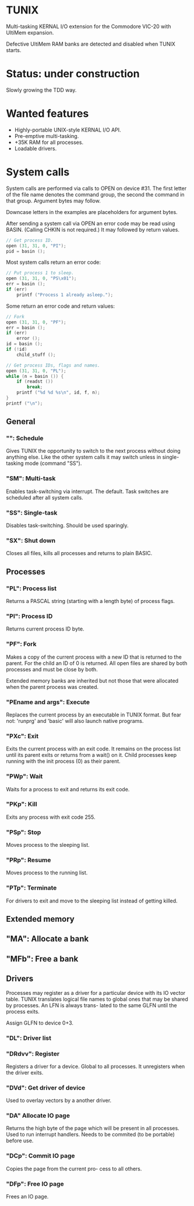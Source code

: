 TUNIX
=====

Multi-tasking KERNAL I/O extension for
the Commodore VIC-20 with UltiMem
expansion.

Defective UltiMem RAM banks are detected
and disabled when TUNIX starts.

# Status: under construction

Slowly growing the TDD way.

# Wanted features

* Highly-portable UNIX-style KERNAL
  I/O API.
* Pre-emptive multi-tasking.
* +35K RAM for all processes.
* Loadable drivers.

# System calls

System calls are performed via calls
to OPEN on device #31.  The first letter
of the file name denotes the command
group, the second the command in that
group.  Argument bytes may follow.

Downcase letters in the examples are
placeholders for argument bytes.

After sending a system call via OPEN
an error code may be read using BASIN.
(Calling CHKIN is not required.)  It may
followed by return values.

~~~C
// Get process ID.
open (31, 31, 0, "PI");
pid = basin ();
~~~

Most system calls return an error code:

~~~C
// Put process 1 to sleep.
open (31, 31, 0, "PS\x01");
err = basin ();
if (err)
    printf ("Process 1 already asleep.");
~~~

Some return an error code and return
values:

~~~C
// Fork
open (31, 31, 0, "PF");
err = basin ();
if (err)
    error ();
id = basin ();
if (!id)
    child_stuff ();
~~~

~~~C
// Get process IDs, flags and names.
open (31, 31, 0, "PL");
while (n = basin ()) {
    if (readst ())
        break;
    printf ("%d %d %s\n", id, f, n);
}
printf ("\n");
~~~

## General

### "": Schedule

Gives TUNIX the opportunity to switch to
the next process without doing anything
else.  Like the other system calls it
may switch unless in single-tasking mode
(command "SS").

### "SM": Multi-task

Enables task-switching via interrupt.
The default.  Task switches are
scheduled after all system calls.

### "SS": Single-task

Disables task-switching.  Should be used
sparingly.

### "SX": Shut down

Closes all files, kills all processes
and returns to plain BASIC.

## Processes

### "PL": Process list

Returns a PASCAL string (starting with
a length byte) of process flags.

### "PI": Process ID

Returns current process ID byte.

### "PF": Fork

Makes a copy of the current process
with a new ID that is returned to the
parent.  For the child an ID of 0 is
returned.  All open files are shared
by both processes and must be close
by both.

Extended memory banks are inherited but
not those that were allocated when the
parent process was created.

### "PEname and args": Execute

Replaces the current process by an
executable in TUNIX format.  But fear
not:  'runprg' and 'basic' will also
launch native programs.

### "PXc": Exit

Exits the current process with an exit
code.  It remains on the process list
until its parent exits or returns from a
wait() on it.  Child processes keep
running with the init process (0) as
their parent.

### "PWp": Wait

Waits for a process to exit and returns
its exit code.

### "PKp": Kill

Exits any process with exit code 255.

### "PSp": Stop

Moves process to the sleeping list.

### "PRp": Resume

Moves process to the running list.

### "PTp": Terminate

For drivers to exit and move to the
sleeping list instead of getting killed.

## Extended memory

## "MA": Allocate a bank

## "MFb": Free a bank

## Drivers

Processes may register as a driver for
a particular device with its IO vector
table.  TUNIX translates logical file
names to global ones that may be shared
by processes.  An LFN is always trans-
lated to the same GLFN until the process
exits.

Assign GLFN to device 0+3.

### "DL": Driver list

### "DRdvv": Register

Registers a driver for a device.  Global
to all processes.  It unregisters when
the driver exits.

### "DVd": Get driver of device

Used to overlay vectors by a another
driver.

### "DA" Allocate IO page

Returns the high byte of the page which
will be present in all processes.
Used to run interrupt handlers.
Needs to be commited (to be portable)
before use.

### "DCp": Commit IO page

Copies the page from the current pro-
cess to all others.

### "DFp": Free IO page

Frees an IO page.
